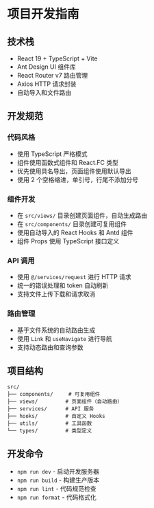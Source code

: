 # 项目开发指南

## 技术栈

- React 19 + TypeScript + Vite
- Ant Design UI 组件库
- React Router v7 路由管理
- Axios HTTP 请求封装
- 自动导入和文件路由

## 开发规范

### 代码风格

- 使用 TypeScript 严格模式
- 组件使用函数式组件和 React.FC 类型
- 优先使用具名导出，页面组件使用默认导出
- 使用 2 个空格缩进，单引号，行尾不添加分号

### 组件开发

- 在 `src/views/` 目录创建页面组件，自动生成路由
- 在 `src/components/` 目录创建可复用组件
- 使用自动导入的 React Hooks 和 Antd 组件
- 组件 Props 使用 TypeScript 接口定义

### API 调用

- 使用 `@/services/request` 进行 HTTP 请求
- 统一的错误处理和 token 自动刷新
- 支持文件上传下载和请求取消

### 路由管理

- 基于文件系统的自动路由生成
- 使用 `Link` 和 `useNavigate` 进行导航
- 支持动态路由和查询参数

## 项目结构

```
src/
├── components/     # 可复用组件
├── views/         # 页面组件（自动路由）
├── services/      # API 服务
├── hooks/         # 自定义 Hooks
├── utils/         # 工具函数
└── types/         # 类型定义
```

## 开发命令

- `npm run dev` - 启动开发服务器
- `npm run build` - 构建生产版本
- `npm run lint` - 代码规范检查
- `npm run format` - 代码格式化
